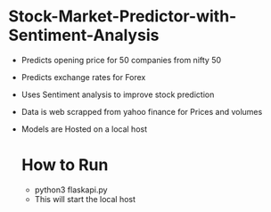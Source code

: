 # Stock-Market-Predictor-with-Sentiment-Analysis
- Predicts opening price for 50 companies from nifty 50
- Predicts exchange rates for Forex
- Uses Sentiment analysis to improve stock prediction
- Data is web scrapped from yahoo finance for Prices and volumes
- Models are Hosted on a local host

  # How to Run
  - python3 flaskapi.py
  - This will start the local host
